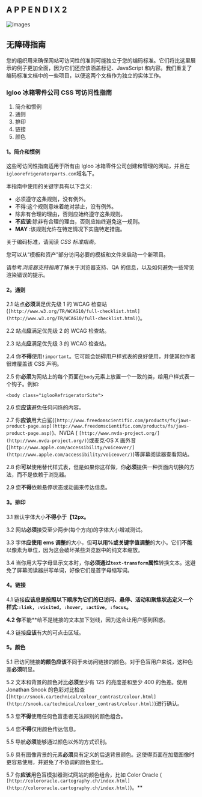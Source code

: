 ## A P P E N D I X 2

![images](images/squ.jpg)

## 无障碍指南

您的组织用来确保网站可访问性的准则可能独立于您的编码标准。它们将比这里展示的例子更加全面，因为它们还应该涵盖标记、JavaScript 和内容。我们重复了编码标准文档中的一些项目，以便这两个文档作为独立的实体工作。

### Igloo 冰箱零件公司 CSS 可访问性指南

1.  简介和惯例
2.  通则
3.  排印
4.  链接
5.  颜色

#### 1。简介和惯例

这些可访问性指南适用于所有由 Igloo 冰箱零件公司创建和管理的网站，并且在`igloorefrigeratorparts.com`域名下。

本指南中使用的关键字具有以下含义:

*   必须遵守这条规则，没有例外。
*   不得:这个规则意味着绝对禁止，没有例外。
*   除非有合理的理由，否则应始终遵守这条规则。
*   **不应该**:除非有合理的理由，否则应始终避免这一规则。
*   **MAY** :该规则允许在特定情况下实施特定措施。

关于编码标准，请阅读 *CSS 标准指南*。

您可以从“模板和资产”部分访问必要的模板和文件来启动一个新项目。

请参考*浏览器支持指南*了解关于浏览器支持、QA 的信息，以及如何避免一些常见渲染错误的提示。

#### 2。通则

2.1 站点**必须**满足优先级 1 的 WCAG 检查站(`[http://www.w3.org/TR/WCAG10/full-checklist.html](http://www.w3.org/TR/WCAG10/full-checklist.html)`)。

2.2 站点**应**满足优先级 2 的 WCAG 检查站。

2.3 站点**应**满足优先级 3 的 WCAG 检查站。

2.4 你**不得**使用`!important`。它可能会妨碍用户样式表的良好使用，并使其他作者很难覆盖该 CSS 声明。

2.5 你**必须**为网站上的每个页面在`body`元素上放置一个一致的类，给用户样式表一个钩子。例如:

`<body class="iglooRefrigeratorSite">`

2.6 您**应该**避免任何闪烁的内容。

2.7 你**应该**用大白鲨(`[http://www.freedomscientific.com/products/fs/jaws-product-page.asp](http://www.freedomscientific.com/products/fs/jaws-product-page.asp)`)、NVDA ( `[http://www.nvda-project.org/](http://www.nvda-project.org/)`)或麦克·OS X 画外音(`[http://www.apple.com/accessibility/voiceover/](http://www.apple.com/accessibility/voiceover/)`)等屏幕阅读器查看网站。

2.8 你**可以**使用替代样式表，但是如果你这样做，你**必须**提供一种页面内切换的方法，而不是依赖于浏览器。

2.9 您**不得**依赖悬停状态或动画来传达信息。

#### 3。排印

3.1 默认字体大小**不得小于【12px。**

3.2 网站**必须**接受至少两步(每个方向)的字体大小增减测试。

3.3 字体**应使用 ems 调整**的大小，但**可以用%或关键字值调整**的大小。它们**不能**以像素为单位，因为这会破坏某些浏览器中的纯文本缩放。

3.4 当你用大写字母显示文本时，你**必须通过`text-transform`属性**转换文本。这避免了屏幕阅读器拼写单词，好像它们是首字母缩写词。

#### 4。链接

4.1 链接**应该总是按照以下顺序为它们的已访问、悬停、活动和聚焦状态定义一个样式:`:link, :visited, :hover, :active, :focus`。**

 **4.2 你**不能**给不是链接的文本加下划线，因为这会让用户感到困惑。

4.3 链接**应该**有大的可点击区域。

#### 5。颜色

5.1 已访问链接**的颜色应该**不同于未访问链接的颜色。对于色盲用户来说，这种色差**必须**明显。

5.2 文本和背景的颜色对比**必须**至少有 125 的亮度差和至少 400 的色差。使用 Jonathan Snook 的色彩对比检查(`[http://snook.ca/technical/colour_contrast/colour.html](http://snook.ca/technical/colour_contrast/colour.html)`)进行确认。

5.3 您**不得**使用任何色盲患者无法辨别的颜色组合。

5.4 您**不得**仅用颜色传达信息。

5.5 导航**必须**能够通过颜色以外的方式识别。

5.6 具有图像背景的元素**必须**具有定义的后退背景颜色。这使得页面在加载图像时更容易使用，并避免了不协调的颜色变化。

5.7 你**应该**用色盲模拟器测试网站的颜色组合，比如 Color Oracle ( `[http://colororacle.cartography.ch/index.html](http://colororacle.cartography.ch/index.html)`)。**